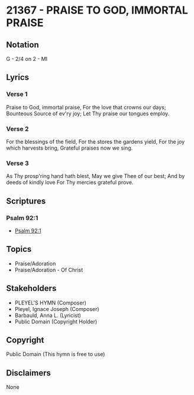 # 21367 - PRAISE TO GOD, IMMORTAL PRAISE

## Notation

G - 2/4 on 2 - MI

## Lyrics

### Verse 1

Praise to God, immortal praise, For the love that crowns our days; Bounteous Source of ev'ry joy; Let Thy praise our tongues employ.

### Verse 2

For the blessings of the field, For the stores the gardens yield, For the joy which harvests bring, Grateful praises now we sing.

### Verse 3

As Thy prosp'ring hand hath blest, May we give Thee of our best; And by deeds of kindly love For Thy mercies grateful prove.


## Scriptures

### Psalm 92:1

- [Psalm 92:1](https://www.biblegateway.com/passage/?search=Psalm%2092%3A1)


## Topics

- Praise/Adoration
- Praise/Adoration - Of Christ

## Stakeholders

- PLEYEL'S HYMN (Composer)
- Pleyel, Ignace Joseph (Composer)
- Barbauld, Anna L. (Lyricist)
- Public Domain (Copyright Holder)

## Copyright

Public Domain
(This hymn is free to use)

## Disclaimers

None

